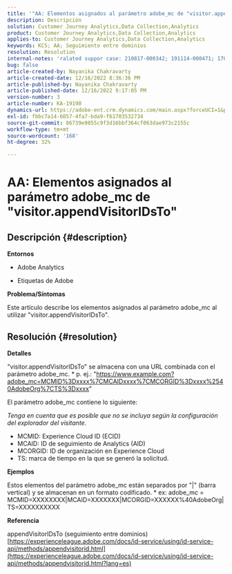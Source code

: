 ```yaml
---
title: '"AA: Elementos asignados al parámetro adobe_mc de "visitor.appendVisitorIDsTo"'
description: Descripción
solution: Customer Journey Analytics,Data Collection,Analytics
product: Customer Journey Analytics,Data Collection,Analytics
applies-to: Customer Journey Analytics,Data Collection,Analytics
keywords: KCS; AA; Seguimiento entre dominios
resolution: Resolution
internal-notes: 'ralated suppor case: 210817-000342; 191114-000471; 170123-000011; 220408-000014'
bug: false
article-created-by: Nayanika Chakravarty
article-created-date: 12/16/2022 8:36:36 PM
article-published-by: Nayanika Chakravarty
article-published-date: 12/16/2022 9:17:05 PM
version-number: 3
article-number: KA-19190
dynamics-url: https://adobe-ent.crm.dynamics.com/main.aspx?forceUCI=1&pagetype=entityrecord&etn=knowledgearticle&id=4ad5fe51-817d-ed11-81ac-6045bd006079
exl-id: fbbc7a14-6057-4fa7-bda9-f61703532734
source-git-commit: 86739e9855c9f3d16bbf364cf063dae973c2155c
workflow-type: tm+mt
source-wordcount: '168'
ht-degree: 32%

---
```


# AA: Elementos asignados al parámetro adobe_mc de &quot;visitor.appendVisitorIDsTo&quot;

## Descripción {#description}


<b>Entornos</b>

- Adobe Analytics

- Etiquetas de Adobe

<b>Problema/Síntomas</b>

Este artículo describe los elementos asignados al parámetro adobe_mc al utilizar &quot;visitor.appendVisitorIDsTo&quot;.


## Resolución {#resolution}


<b>Detalles</b>

&quot;visitor.appendVisitorIDsTo&quot; se almacena con una URL combinada con el parámetro adobe_mc.
\* p. ej.: &quot;https://www.example.com?adobe_mc=MCMID%3Dxxxx%7CMCAIDxxxx%7CMCORGID%3Dxxxx%2540AdobeOrg%7CTS%3Dxxxx&quot;

El parámetro adobe_mc contiene lo siguiente:

*Tenga en cuenta que es posible que no se incluya según la configuración del explorador del visitante.*

- MCMID: Experience Cloud ID (ECID)
- MCAID: ID de seguimiento de Analytics (AID)
- MCORGID: ID de organización en Experience Cloud
- TS: marca de tiempo en la que se generó la solicitud.


<b>Ejemplos</b>

Estos elementos del parámetro adobe_mc están separados por &quot;|&quot; (barra vertical) y se almacenan en un formato codificado.
\* ex: adobe_mc = MCMID=XXXXXXXX|MCAID=XXXXXXX|MCORGID=XXXXXX%40AdobeOrg|TS=XXXXXXXXXX

<b>Referencia</b>

appendVisitorIDsTo (seguimiento entre dominios)
[https://experienceleague.adobe.com/docs/id-service/using/id-service-api/methods/appendvisitorid.html](https://experienceleague.adobe.com/docs/id-service/using/id-service-api/methods/appendvisitorid.html?lang=es)
